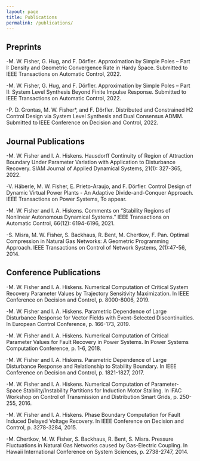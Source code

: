 ```yaml
---
layout: page
title: Publications
permalink: /publications/
---
```


## Preprints

-M. W. Fisher, G. Hug, and F. Dörfler. Approximation by Simple Poles – Part I:
Density and Geometric Convergence Rate in Hardy Space.
Submitted to IEEE Transactions on Automatic Control, 2022.

-M. W. Fisher, G. Hug, and F. Dörfler. Approximation by Simple Poles – Part II:
System Level Synthesis Beyond Finite Impulse Response.
Submitted to IEEE Transactions on Automatic Control, 2022.

-P. D. Grontas, M. W. Fisher*, and F. Dörfler. Distributed and Constrained H2
Control Design via System Level Synthesis and Dual Consensus ADMM.
Submitted to IEEE Conference on Decision and Control, 2022.

## Journal Publications

-M. W. Fisher and I. A. Hiskens. Hausdorff Continuity of Region of
Attraction Boundary Under Parameter Variation with Application to Disturbance
Recovery. SIAM Journal of Applied Dynamical Systems, 21(1): 327-365, 2022.

-V. Häberle, M. W. Fisher, E. Prieto-Araujo, and F. Dörfler. Control Design of
Dynamic Virtual Power Plants - An Adaptive Divide-and-Conquer Approach.
IEEE Transactions on Power Systems, To appear.

-M. W. Fisher and I. A. Hiskens. Comments on “Stability Regions of Nonlinear
Autonomous Dynamical Systems.” IEEE Transactions on Automatic Control,
66(12): 6194-6196, 2021.

-S. Misra, M. W. Fisher, S. Backhaus, R. Bent, M. Chertkov, F. Pan. Optimal
Compression in Natural Gas Networks: A Geometric Programming Approach.
IEEE Transactions on Control of Network Systems, 2(1):47-56, 2014.

## Conference Publications

-M. W. Fisher and I. A. Hiskens. Numerical Computation of Critical System
Recovery Parameter Values by Trajectory Sensitivity Maximization. In IEEE
Conference on Decision and Control, p. 8000-8006, 2019.

-M. W. Fisher and I. A. Hiskens. Parametric Dependence of Large Disturbance
Response for Vector Fields with Event-Selected Discontinuities. In European
Control Conference, p. 166-173, 2019.

-M. W. Fisher and I. A. Hiskens. Numerical Computation of Critical Parameter
Values for Fault Recovery in Power Systems. In Power Systems Computation
Conference, p. 1-6, 2018.

-M. W. Fisher and I. A. Hiskens. Parametric Dependence of Large Disturbance
Response and Relationship to Stability Boundary. In IEEE Conference on
Decision and Control, p. 1821-1827, 2017.

-M. W. Fisher and I. A. Hiskens. Numerical Computation of Parameter-Space
Stability/Instability Partitions for Induction Motor Stalling. In IFAC Workshop
on Control of Transmission and Distribution Smart Grids, p. 250-255, 2016.

-M. W. Fisher and I. A. Hiskens. Phase Boundary Computation for Fault Induced
Delayed Voltage Recovery. In IEEE Conference on Decision and Control,
p. 3278-3284, 2015.

-M. Chertkov, M. W. Fisher, S. Backhaus, R. Bent, S. Misra. Pressure
Fluctuations in Natural Gas Networks caused by Gas-Electric Coupling. In Hawaii
International Conference on System Sciences, p. 2738-2747, 2014.